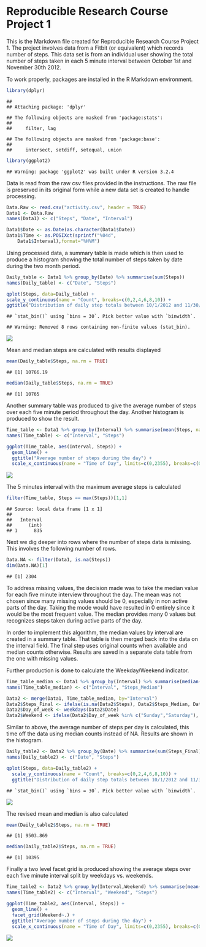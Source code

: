 # Reproducible Research Course Project 1

This is the Markdown file created for Reproducible Research Course Project 1.  The project involves data from a Fitbit (or equivalent) which records number of steps.  This data set is from an individual user showing the total number of steps taken in each 5 minute interval between October 1st and November 30th 2012.

To work properly, packages are installed in the R Markdown environment.


```r
library(dplyr)
```

```
## 
## Attaching package: 'dplyr'
```

```
## The following objects are masked from 'package:stats':
## 
##     filter, lag
```

```
## The following objects are masked from 'package:base':
## 
##     intersect, setdiff, setequal, union
```

```r
library(ggplot2)
```

```
## Warning: package 'ggplot2' was built under R version 3.2.4
```

Data is read from the raw csv files provided in the instructions.  The raw file is preserved in its original form while a new data set is created to handle processing.


```r
Data.Raw <- read.csv("activity.csv", header = TRUE)
Data1 <- Data.Raw
names(Data1) <- c("Steps", "Date", "Interval")

Data1$Date <- as.Date(as.character(Data1$Date))
Data1$Time <- as.POSIXct(sprintf("%04d",
    Data1$Interval),format="%H%M")
```

Using processed data, a summary table is made which is then used to produce a histogram showing the total number of steps taken by date during the two month period.


```r
Daily_table <- Data1 %>% group_by(Date) %>% summarise(sum(Steps))
names(Daily_table) <- c("Date", "Steps")

qplot(Steps, data=Daily_table) +
scale_y_continuous(name = "Count", breaks=c(0,2,4,6,8,10)) +
ggtitle("Distribution of daily step totals between 10/1/2012 and 11/30/2012")
```

```
## `stat_bin()` using `bins = 30`. Pick better value with `binwidth`.
```

```
## Warning: Removed 8 rows containing non-finite values (stat_bin).
```

![](/unnamed-chunk-3-1.png)<!-- -->

Mean and median steps are calculated with results displayed


```r
mean(Daily_table$Steps, na.rm = TRUE)
```

```
## [1] 10766.19
```

```r
median(Daily_table$Steps, na.rm = TRUE)
```

```
## [1] 10765
```

Another summary table was produced to give the average number of steps over each five minute period throughout the day.  Another histogram is produced to show the result.


```r
Time_table <- Data1 %>% group_by(Interval) %>% summarise(mean(Steps, na.rm=TRUE))
names(Time_table) <- c("Interval", "Steps")

ggplot(Time_table, aes(Interval, Steps)) +
  geom_line() +
  ggtitle("Average number of steps during the day") +
  scale_x_continuous(name = "Time of Day", limits=c(0,2355), breaks=c(0,600,1200,1800,2400))
```

![](/unnamed-chunk-5-1.png)<!-- -->

The 5 minutes interval with the maximum average steps is calculated


```r
filter(Time_table, Steps == max(Steps))[1,1]
```

```
## Source: local data frame [1 x 1]
## 
##   Interval
##      (int)
## 1      835
```

Next we dig deeper into rows where the number of steps data is missing.  This involves the following number of rows.


```r
Data.NA <- filter(Data1, is.na(Steps))
dim(Data.NA)[1]
```

```
## [1] 2304
```

To address missing values, the decision made was to take the median value for each five minute interview throughout the day.  The mean was not chosen since many missing values should be 0, especially in non active parts of the day.  Taking the mode would have resulted in 0 entirely since it would be the most frequent value.  The median provides many 0 values but recognizes steps taken during active parts of the day.

In order to implement this algorithm, the median values by interval are created in a summary table.  That table is then merged back into the data on the interval field.  The final step uses original counts when available and median counts otherwise.  Results are saved in a separate data table from the one with missing values.

Further production is done to calculate the Weekday/Weekend indicator.


```r
Time_table_median <- Data1 %>% group_by(Interval) %>% summarise(median(Steps, na.rm=TRUE))
names(Time_table_median) <- c("Interval", "Steps_Median")

Data2 <- merge(Data1, Time_table_median, by="Interval")
Data2$Steps_Final <- ifelse(is.na(Data2$Steps), Data2$Steps_Median, Data2$Steps)
Data2$Day_of_week <- weekdays(Data2$Date)
Data2$Weekend <- ifelse(Data2$Day_of_week %in% c("Sunday","Saturday"), "Weekend", "Weekday")
```

Similar to above, the average number of steps per day is calculated, this time off the data using median counts instead of NA.  Results are shown in the histogram.


```r
Daily_table2 <- Data2 %>% group_by(Date) %>% summarise(sum(Steps_Final))
names(Daily_table2) <- c("Date", "Steps")

qplot(Steps, data=Daily_table2) +
  scale_y_continuous(name = "Count", breaks=c(0,2,4,6,8,10)) +
  ggtitle("Distribution of daily step totals between 10/1/2012 and 11/30/2012")
```

```
## `stat_bin()` using `bins = 30`. Pick better value with `binwidth`.
```

![](/unnamed-chunk-9-1.png)<!-- -->

The revised mean and median is also calculated


```r
mean(Daily_table2$Steps, na.rm = TRUE)
```

```
## [1] 9503.869
```

```r
median(Daily_table2$Steps, na.rm = TRUE)
```

```
## [1] 10395
```

Finally a two level facet grid is produced showing the average steps over each five minute interval split by weekdays vs. weekends.  


```r
Time_table2 <- Data2 %>% group_by(Interval,Weekend) %>% summarise(mean(Steps, na.rm=TRUE))
names(Time_table2) <- c("Interval", "Weekend", "Steps")

ggplot(Time_table2, aes(Interval, Steps)) +
  geom_line() +
  facet_grid(Weekend~.) +
  ggtitle("Average number of steps during the day") +
  scale_x_continuous(name = "Time of Day", limits=c(0,2355), breaks=c(0,600,1200,1800,2400))
```

![](/unnamed-chunk-11-1.png)<!-- -->
